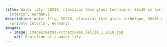 ```yaml
---
title: Water lily, 20218, classical thin glass technique, 30x30 cm (private
  interior, Germany)
description: Water lily, 20218, classical thin glass technique, 30x30 cm
  (private interior, Germany)
images:
  - image: images/mazas-vitraziukas_lelija_1_2018.jpg
    alt: Depiction of a water lily.
---
```


